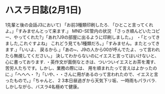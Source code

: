 # ハスラ日誌(2月1日)

1先輩と後の会話J3において)
「お前3種類印刷したろ.
「ひとこと言ってくれよ。」「すみませんとって来ます.」
MND-SE管内の状況
「さっき順んどいたコピー、やってくれた?」「あれ?J9の部屋に出るように印刷しました。」
・「とってきました,これぐすよね」
これどう見ても1種類だろ。」「すみません。またとってきます.」「いいよ、
戻るから.」「あの~、J9の人から00が呼んでたよ、って言われたら無覘してください。」
決してわからないのにイエスと言ってはいけないと、心に書っております.
・英作文が面倒なときは、ついついイエスとお茶を濁す、苦労人たちです。しかし、業務の際には、
用を順まれたって言えはよかったのに.」「へへへ・
?」「いや、・・さんに用があるのって言われたので、イエスと言ったもので。」「ちゃんと、
2
3本日昼過ぎから天気下リ坂、一時雨もパラバラ.
しかしながら、バスラ4名極めて健康。
